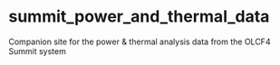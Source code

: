 # summit_power_and_thermal_data
Companion site for the power &amp; thermal analysis data from the OLCF4 Summit system
